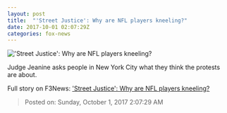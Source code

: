 ```yaml
---
layout: post
title:  "'Street Justice': Why are NFL players kneeling?"
date: 2017-10-01 02:07:29Z
categories: fox-news
---
```


!['Street Justice': Why are NFL players kneeling?](http://a57.foxnews.com/media2.foxnews.com/BrightCove/694940094001/2017/10/01/640/360/694940094001_5594416457001_5594420819001-vs.jpg)

Judge Jeanine asks people in New York City what they think the protests are about.


Full story on F3News: ['Street Justice': Why are NFL players kneeling?](http://www.f3nws.com/n/KNc4S)

> Posted on: Sunday, October 1, 2017 2:07:29 AM

